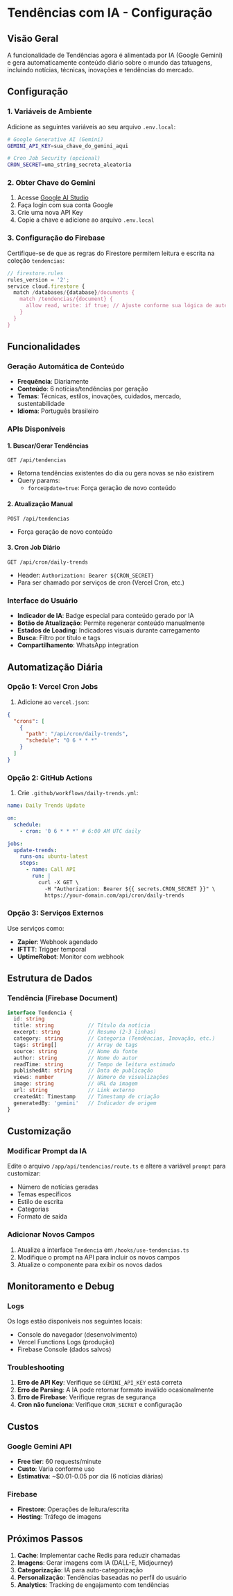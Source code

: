 # Tendências com IA - Configuração

## Visão Geral

A funcionalidade de Tendências agora é alimentada por IA (Google Gemini) e gera automaticamente conteúdo diário sobre o mundo das tatuagens, incluindo notícias, técnicas, inovações e tendências do mercado.

## Configuração

### 1. Variáveis de Ambiente

Adicione as seguintes variáveis ao seu arquivo `.env.local`:

```bash
# Google Generative AI (Gemini)
GEMINI_API_KEY=sua_chave_do_gemini_aqui

# Cron Job Security (opcional)
CRON_SECRET=uma_string_secreta_aleatoria
```

### 2. Obter Chave do Gemini

1. Acesse [Google AI Studio](https://makersuite.google.com/app/apikey)
2. Faça login com sua conta Google
3. Crie uma nova API Key
4. Copie a chave e adicione ao arquivo `.env.local`

### 3. Configuração do Firebase

Certifique-se de que as regras do Firestore permitem leitura e escrita na coleção `tendencias`:

```javascript
// firestore.rules
rules_version = '2';
service cloud.firestore {
  match /databases/{database}/documents {
    match /tendencias/{document} {
      allow read, write: if true; // Ajuste conforme sua lógica de autenticação
    }
  }
}
```

## Funcionalidades

### Geração Automática de Conteúdo

- **Frequência**: Diariamente
- **Conteúdo**: 6 notícias/tendências por geração
- **Temas**: Técnicas, estilos, inovações, cuidados, mercado, sustentabilidade
- **Idioma**: Português brasileiro

### APIs Disponíveis

#### 1. Buscar/Gerar Tendências
```
GET /api/tendencias
```
- Retorna tendências existentes do dia ou gera novas se não existirem
- Query params:
  - `forceUpdate=true`: Força geração de novo conteúdo

#### 2. Atualização Manual
```
POST /api/tendencias
```
- Força geração de novo conteúdo

#### 3. Cron Job Diário
```
GET /api/cron/daily-trends
```
- Header: `Authorization: Bearer ${CRON_SECRET}`
- Para ser chamado por serviços de cron (Vercel Cron, etc.)

### Interface do Usuário

- **Indicador de IA**: Badge especial para conteúdo gerado por IA
- **Botão de Atualização**: Permite regenerar conteúdo manualmente
- **Estados de Loading**: Indicadores visuais durante carregamento
- **Busca**: Filtro por título e tags
- **Compartilhamento**: WhatsApp integration

## Automatização Diária

### Opção 1: Vercel Cron Jobs

1. Adicione ao `vercel.json`:
```json
{
  "crons": [
    {
      "path": "/api/cron/daily-trends",
      "schedule": "0 6 * * *"
    }
  ]
}
```

### Opção 2: GitHub Actions

1. Crie `.github/workflows/daily-trends.yml`:
```yaml
name: Daily Trends Update

on:
  schedule:
    - cron: '0 6 * * *' # 6:00 AM UTC daily

jobs:
  update-trends:
    runs-on: ubuntu-latest
    steps:
      - name: Call API
        run: |
          curl -X GET \
            -H "Authorization: Bearer ${{ secrets.CRON_SECRET }}" \
            https://your-domain.com/api/cron/daily-trends
```

### Opção 3: Serviços Externos

Use serviços como:
- **Zapier**: Webhook agendado
- **IFTTT**: Trigger temporal
- **UptimeRobot**: Monitor com webhook

## Estrutura de Dados

### Tendência (Firebase Document)

```typescript
interface Tendencia {
  id: string
  title: string           // Título da notícia
  excerpt: string         // Resumo (2-3 linhas)
  category: string        // Categoria (Tendências, Inovação, etc.)
  tags: string[]          // Array de tags
  source: string          // Nome da fonte
  author: string          // Nome do autor
  readTime: string        // Tempo de leitura estimado
  publishedAt: string     // Data de publicação
  views: number           // Número de visualizações
  image: string           // URL da imagem
  url: string             // Link externo
  createdAt: Timestamp    // Timestamp de criação
  generatedBy: 'gemini'   // Indicador de origem
}
```

## Customização

### Modificar Prompt da IA

Edite o arquivo `/app/api/tendencias/route.ts` e altere a variável `prompt` para customizar:
- Número de notícias geradas
- Temas específicos
- Estilo de escrita
- Categorias
- Formato de saída

### Adicionar Novos Campos

1. Atualize a interface `Tendencia` em `/hooks/use-tendencias.ts`
2. Modifique o prompt na API para incluir os novos campos
3. Atualize o componente para exibir os novos dados

## Monitoramento e Debug

### Logs

Os logs estão disponíveis nos seguintes locais:
- Console do navegador (desenvolvimento)
- Vercel Functions Logs (produção)
- Firebase Console (dados salvos)

### Troubleshooting

1. **Erro de API Key**: Verifique se `GEMINI_API_KEY` está correta
2. **Erro de Parsing**: A IA pode retornar formato inválido ocasionalmente
3. **Erro de Firebase**: Verifique regras de segurança
4. **Cron não funciona**: Verifique `CRON_SECRET` e configuração

## Custos

### Google Gemini API
- **Free tier**: 60 requests/minute
- **Custo**: Varia conforme uso
- **Estimativa**: ~$0.01-0.05 por dia (6 notícias diárias)

### Firebase
- **Firestore**: Operações de leitura/escrita
- **Hosting**: Tráfego de imagens

## Próximos Passos

1. **Cache**: Implementar cache Redis para reduzir chamadas
2. **Imagens**: Gerar imagens com IA (DALL-E, Midjourney)
3. **Categorização**: IA para auto-categorização
4. **Personalização**: Tendências baseadas no perfil do usuário
5. **Analytics**: Tracking de engajamento com tendências
